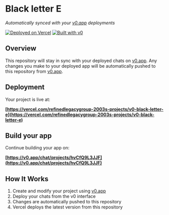 # Black letter E

*Automatically synced with your [v0.app](https://v0.app) deployments*

[![Deployed on Vercel](https://img.shields.io/badge/Deployed%20on-Vercel-black?style=for-the-badge&logo=vercel)](https://vercel.com/refinedlegacygroup-2003s-projects/v0-black-letter-e)
[![Built with v0](https://img.shields.io/badge/Built%20with-v0.app-black?style=for-the-badge)](https://v0.app/chat/projects/hvCfQ9L3JJF)

## Overview

This repository will stay in sync with your deployed chats on [v0.app](https://v0.app).
Any changes you make to your deployed app will be automatically pushed to this repository from [v0.app](https://v0.app).

## Deployment

Your project is live at:

**[https://vercel.com/refinedlegacygroup-2003s-projects/v0-black-letter-e](https://vercel.com/refinedlegacygroup-2003s-projects/v0-black-letter-e)**

## Build your app

Continue building your app on:

**[https://v0.app/chat/projects/hvCfQ9L3JJF](https://v0.app/chat/projects/hvCfQ9L3JJF)**

## How It Works

1. Create and modify your project using [v0.app](https://v0.app)
2. Deploy your chats from the v0 interface
3. Changes are automatically pushed to this repository
4. Vercel deploys the latest version from this repository
